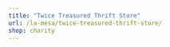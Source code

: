 ```yaml
---
title: "Twice Treasured Thrift Store"
url: /la-mesa/twice-treasured-thrift-store/
shop: charity
---
```

